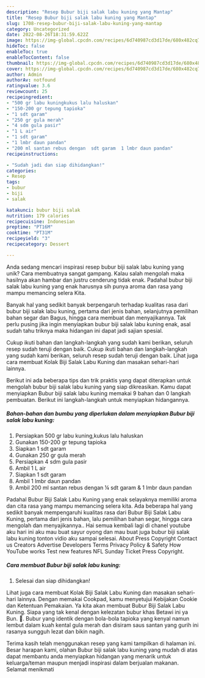 ```yaml
---
description: "Resep Bubur biji salak labu kuning yang Mantap"
title: "Resep Bubur biji salak labu kuning yang Mantap"
slug: 1708-resep-bubur-biji-salak-labu-kuning-yang-mantap
category: Uncategorized
date: 2022-08-26T18:31:59.622Z
image: https://img-global.cpcdn.com/recipes/6d740987cd3d17de/680x482cq70/bubur-biji-salak-labu-kuning-foto-resep-utama.jpg
hideToc: false
enableToc: true
enableTocContent: false
thumbnail: https://img-global.cpcdn.com/recipes/6d740987cd3d17de/680x482cq70/bubur-biji-salak-labu-kuning-foto-resep-utama.jpg
cover: https://img-global.cpcdn.com/recipes/6d740987cd3d17de/680x482cq70/bubur-biji-salak-labu-kuning-foto-resep-utama.jpg
author: Admin
authorAv: notfound
ratingvalue: 3.6
reviewcount: 25
recipeingredient:
- "500 gr labu kuningkukus lalu haluskan"
- "150-200 gr tepung tapioka"
- "1 sdt garam"
- "250 gr gula merah"
- "4 sdm gula pasir"
- "1 L air"
- "1 sdt garam"
- "1 lmbr daun pandan"
- "200 ml santan rebus dengan  sdt garam  1 lmbr daun pandan"
recipeinstructions:

- "Sudah jadi dan siap dihidangkan!"
categories:
- Resep
tags:
- bubur
- biji
- salak

katakunci: bubur biji salak 
nutrition: 179 calories
recipecuisine: Indonesian
preptime: "PT16M"
cooktime: "PT31M"
recipeyield: "3"
recipecategory: Dessert

---
```





Anda sedang mencari inspirasi resep bubur biji salak labu kuning yang unik? Cara membuatnya sangat gampang. Kalau salah mengolah maka hasilnya akan hambar dan justru cenderung tidak enak. Padahal bubur biji salak labu kuning yang enak harusnya sih punya aroma dan rasa yang mampu memancing selera Kita.





Banyak hal yang sedikit banyak berpengaruh terhadap kualitas rasa dari bubur biji salak labu kuning, pertama dari jenis bahan, selanjutnya pemilihan bahan segar dan Bagus, hingga cara membuat dan menyajikannya. Tak perlu pusing jika ingin menyiapkan bubur biji salak labu kuning enak,      asal sudah tahu triknya maka hidangan ini dapat jadi sajian spesial.














Cukup ikuti bahan dan langkah-langkah yang sudah kami berikan, seluruh resep sudah teruji dengan baik. Cukup ikuti bahan dan langkah-langkah yang sudah kami berikan, seluruh resep sudah teruji dengan baik. Lihat juga cara membuat Kolak Biji Salak Labu Kuning dan masakan sehari-hari lainnya.






Berikut ini ada beberapa tips dan trik praktis yang dapat diterapkan untuk mengolah bubur biji salak labu kuning yang siap dikreasikan. Kamu dapat menyiapkan Bubur biji salak labu kuning memakai 9 bahan dan 0 langkah pembuatan. Berikut ini langkah-langkah untuk menyiapkan hidangannya.

<!--inarticleads1-->

##### Bahan-bahan dan bumbu yang diperlukan dalam menyiapkan Bubur biji salak labu kuning:

1. Persiapkan 500 gr labu kuning,kukus lalu haluskan
1. Gunakan 150-200 gr tepung tapioka
1. Siapkan 1 sdt garam
1. Gunakan 250 gr gula merah
1. Persiapkan 4 sdm gula pasir
1. Ambil 1 L air
1. Siapkan 1 sdt garam
1. Ambil 1 lmbr daun pandan
1. Ambil 200 ml santan rebus dengan ¼ sdt garam &amp; 1 lmbr daun pandan


Padahal Bubur Biji Salak Labu Kuning yang enak selayaknya memiliki aroma dan cita rasa yang mampu memancing selera kita. Ada beberapa hal yang sedikit banyak mempengaruhi kualitas rasa dari Bubur Biji Salak Labu Kuning, pertama dari jenis bahan, lalu pemilihan bahan segar, hingga cara mengolah dan menyajikannya.. Hai semua kembali lagi di chanel youtube aku hari ini aku mau buat sayur oyong dan mau buat juga bubur biji salak labu kuning tonton vidio aku sampai selesai. About Press Copyright Contact us Creators Advertise Developers Terms Privacy Policy &amp; Safety How YouTube works Test new features NFL Sunday Ticket Press Copyright. 

<!--inarticleads2-->

##### Cara membuat Bubur biji salak labu kuning:


1. Selesai dan siap dihidangkan!

Lihat juga cara membuat Kolak Biji Salak Labu Kuning dan masakan sehari-hari lainnya. Dengan memakai Cookpad, kamu menyetujui Kebijakan Cookie dan Ketentuan Pemakaian. Ya kita akan membuat Bubur Biji Salak Labu Kuning. Siapa yang tak kenal dengan kelezatan bubur khas Betawi ini ya Bun. 🥰. Bubur yang identik dengan bola-bola tapioka yang kenyal namun lembut dalam kuah kental gula merah dan disiram saus santan yang gurih ini rasanya sungguh lezat dan bikin nagih. 

Terima kasih telah menggunakan resep yang kami tampilkan di halaman ini. Besar harapan kami, olahan Bubur biji salak labu kuning yang mudah di atas dapat membantu anda menyiapkan hidangan yang menarik untuk keluarga/teman maupun menjadi inspirasi dalam berjualan makanan. Selamat menikmati
